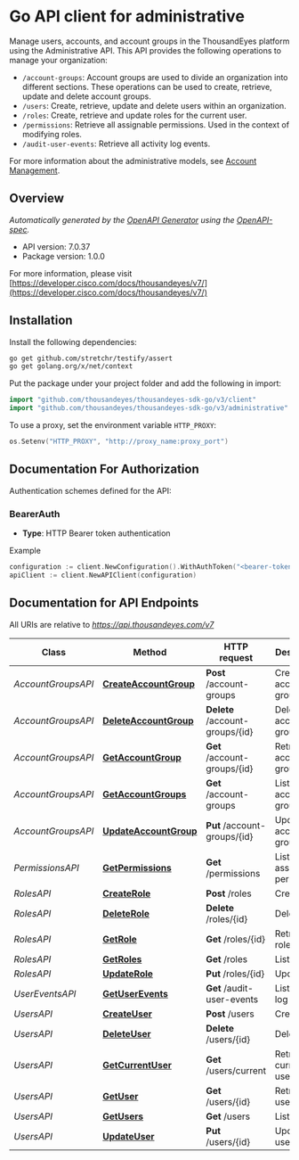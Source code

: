# Go API client for administrative

Manage users, accounts, and account groups in the ThousandEyes platform using the Administrative API.
This API provides the following operations to manage your organization: 

  * `/account-groups`: Account groups are used to divide an organization into different sections. These operations can be used to create, retrieve, update and delete account groups.
  * `/users`: Create, retrieve, update and delete users within an organization. 
  * `/roles`: Create, retrieve and update roles for the current user. 
  * `/permissions`: Retrieve all assignable permissions. Used in the context of modifying roles. 
  * `/audit-user-events`: Retrieve all activity log events.

  For more information about the administrative models, see [Account Management](https://docs.thousandeyes.com/product-documentation/user-management).

## Overview
*Automatically generated by the [OpenAPI Generator](https://openapi-generator.tech) using the [OpenAPI-spec](https://www.openapis.org/).*

- API version: 7.0.37
- Package version: 1.0.0

For more information, please visit [https://developer.cisco.com/docs/thousandeyes/v7/](https://developer.cisco.com/docs/thousandeyes/v7/)

## Installation

Install the following dependencies:

```sh
go get github.com/stretchr/testify/assert
go get golang.org/x/net/context
```

Put the package under your project folder and add the following in import:

```go
import "github.com/thousandeyes/thousandeyes-sdk-go/v3/client"
import "github.com/thousandeyes/thousandeyes-sdk-go/v3/administrative"
```

To use a proxy, set the environment variable `HTTP_PROXY`:

```go
os.Setenv("HTTP_PROXY", "http://proxy_name:proxy_port")
```

## Documentation For Authorization

Authentication schemes defined for the API:
### BearerAuth
- **Type**: HTTP Bearer token authentication

Example

```go
configuration := client.NewConfiguration().WithAuthToken("<bearer-token>")
apiClient := client.NewAPIClient(configuration)
```

## Documentation for API Endpoints

All URIs are relative to *https://api.thousandeyes.com/v7*

Class | Method | HTTP request | Description
------------ | ------------- | ------------- | -------------
*AccountGroupsAPI* | [**CreateAccountGroup**](docs/AccountGroupsAPI.md#createaccountgroup) | **Post** /account-groups | Create account group
*AccountGroupsAPI* | [**DeleteAccountGroup**](docs/AccountGroupsAPI.md#deleteaccountgroup) | **Delete** /account-groups/{id} | Delete account group
*AccountGroupsAPI* | [**GetAccountGroup**](docs/AccountGroupsAPI.md#getaccountgroup) | **Get** /account-groups/{id} | Retrieve account group
*AccountGroupsAPI* | [**GetAccountGroups**](docs/AccountGroupsAPI.md#getaccountgroups) | **Get** /account-groups | List account groups
*AccountGroupsAPI* | [**UpdateAccountGroup**](docs/AccountGroupsAPI.md#updateaccountgroup) | **Put** /account-groups/{id} | Update account group
*PermissionsAPI* | [**GetPermissions**](docs/PermissionsAPI.md#getpermissions) | **Get** /permissions | List assignable permissions
*RolesAPI* | [**CreateRole**](docs/RolesAPI.md#createrole) | **Post** /roles | Create role
*RolesAPI* | [**DeleteRole**](docs/RolesAPI.md#deleterole) | **Delete** /roles/{id} | Delete role
*RolesAPI* | [**GetRole**](docs/RolesAPI.md#getrole) | **Get** /roles/{id} | Retrieve role
*RolesAPI* | [**GetRoles**](docs/RolesAPI.md#getroles) | **Get** /roles | List roles
*RolesAPI* | [**UpdateRole**](docs/RolesAPI.md#updaterole) | **Put** /roles/{id} | Update role
*UserEventsAPI* | [**GetUserEvents**](docs/UserEventsAPI.md#getuserevents) | **Get** /audit-user-events | List activity log events
*UsersAPI* | [**CreateUser**](docs/UsersAPI.md#createuser) | **Post** /users | Create user
*UsersAPI* | [**DeleteUser**](docs/UsersAPI.md#deleteuser) | **Delete** /users/{id} | Delete user
*UsersAPI* | [**GetCurrentUser**](docs/UsersAPI.md#getcurrentuser) | **Get** /users/current | Retrieve current user
*UsersAPI* | [**GetUser**](docs/UsersAPI.md#getuser) | **Get** /users/{id} | Retrieve user
*UsersAPI* | [**GetUsers**](docs/UsersAPI.md#getusers) | **Get** /users | List users
*UsersAPI* | [**UpdateUser**](docs/UsersAPI.md#updateuser) | **Put** /users/{id} | Update user

